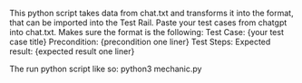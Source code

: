 This python script takes data from chat.txt and transforms it into the format, that can be imported into the Test Rail.
Paste your test cases from chatgpt into chat.txt. Makes sure the format is the following:
Test Case: {your test case title}
Precondition: {precondition one liner}
Test Steps:
Expected result: {expected result one liner}

The run python script like so: 
python3 mechanic.py
